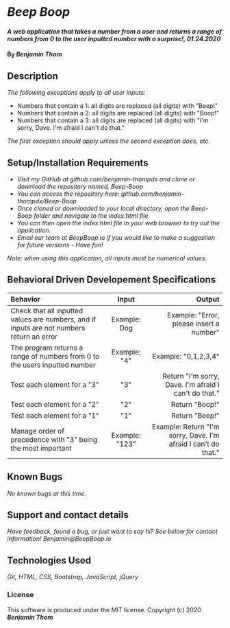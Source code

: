 # _Beep Boop_

#### _A web application that takes a number from a user and returns a range of numbers from 0 to the user inputted number with a surprise!, 01.24.2020_

#### By _**Benjamin Thom**_

## Description

_The following exceptions apply to all user inputs:_

- Numbers that contain a 1: all digits are replaced (all digits) with "Beep!"
- Numbers that contain a 2: all digits are replaced (all digits) with "Boop!"
- Numbers that contain a 3: all digits are replaced (all digits) with "I'm sorry, Dave. I'm afraid I can't do that."

_The first exception should apply unless the second exception does, etc._

## Setup/Installation Requirements

* _Visit my GitHub at github.com/benjamin-thompdx and clone or download the repository named, Beep-Boop_
* _You can access the repository here: github.com/benjamin-thompdx/Beep-Boop_
* _Once cloned or downloaded to your local directory, open the Beep-Boop folder and navigate to the index.html file_
* _You can then open the index.html file in your web browser to try out the appilcation._
* _Email our team at BeepBoop.io if you would like to make a suggestion for future versions - Have fun!_

_Note: when using this application, all inputs must be numerical values._

## Behavioral Driven Developement Specifications



| Behavior       | Input    | Output     |
| :------------- | :----------: | -----------: |
| Check that all inputted values are numbers, and if inputs are not numbers return an error | Example: Dog | Example: "Error, please insert a number" |
| The program returns a range of numbers from 0 to the users inputted number | Example: "4" | Example: "0,1,2,3,4" |
| Test each element for a "3" | "3" | Return "I'm sorry, Dave. I'm afraid I can't do that." |
| Test each element for a "2" | "2" | Return "Boop!" |
| Test each element for a "1" | "1" | Return "Beep!" |
| Manage order of precedence with "3" being the most important | Example: "123" | Example: Return "I'm sorry, Dave. I'm afraid I can't do that." |

## Known Bugs

_No known bugs at this time._

## Support and contact details

_Have feedback, found a bug, or just want to say hi? See below for contact information!
Benjamin@BeepBoop.io_

## Technologies Used

_Git, HTML, CSS, Bootstrap, JavaScript, jQuery_

### License

This software is produced under the MIT license. Copyright (c) 2020 **_Benjamin Thom_**